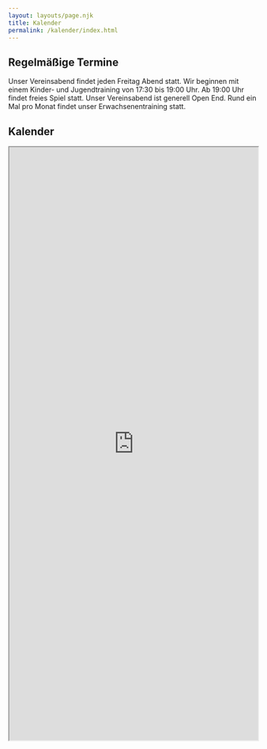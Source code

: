 ```yaml
---
layout: layouts/page.njk
title: Kalender
permalink: /kalender/index.html
---
```

## Regelmäßige Termine

Unser Vereinsabend findet jeden Freitag Abend statt. Wir beginnen mit einem Kinder- und Jugendtraining von 17:30 bis 19:00 Uhr. Ab 19:00 Uhr findet freies Spiel statt. Unser Vereinsabend ist generell Open End. Rund ein Mal pro Monat findet unser Erwachsenentraining statt.

## Kalender

<iframe width="100%" height="1200" src="https://cloud.psv-schach.de/index.php/apps/calendar/embed/woB2Xi4xn9PMAkdH-FspGYE9mKQ6bFgC3-TLDcLwTbbMknX8B6"></iframe>
